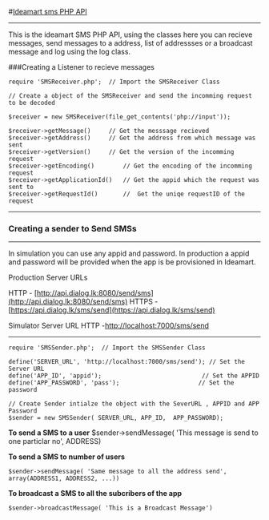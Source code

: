 #[Ideamart sms PHP API](https://ideamart.lk) 

---
This is the ideamart SMS PHP API, using the classes here you can recieve messages, send messages to a address, list of addressses or a broadcast message and log using the log class.

###Creating a Listener to recieve messages

    require 'SMSReceiver.php';  // Import the SMSReceiver Class
    
    // Create a object of the SMSReceiver and send the incomming request to be decoded
    
    $receiver = new SMSReceiver(file_get_contents('php://input'));
    
	$receiver->getMessage()     // Get the messsage recieved 
    $receiver->getAddress()     // Get the address from which message was sent
    $receiver->getVersion()     // Get the version of the incomming request
    $receiver->getEncoding()        // Get the encoding of the incomming request
    $receiver->getApplicationId()   // Get the appid which the request was sent to
    $receiver->getRequestId()       //  Get the uniqe requestID of the request

****

### Creating a sender to Send SMSs
*******
In simulation you can use any appid and password.
In production a appid and password will be provided when the app is be provisioned in Ideamart.

Production Server URLs

HTTP - [http://api.dialog.lk:8080/send/sms](http://api.dialog.lk:8080/send/sms)
HTTPS -  [https://api.dialog.lk/sms/send](https://api.dialog.lk/sms/send)


Simulator Server URL
HTTP -[http://localhost:7000/sms/send](http://localhost:7000/sms/send)

****



    require 'SMSSender.php';  // Import the SMSSender Class
    
    define('SERVER_URL', 'http://localhost:7000/sms/send'); // Set the Server URL
    define('APP_ID', 'appid');							  // Set the APPID
    define('APP_PASSWORD', 'pass');						 // Set the password

	// Create Sender intialze the object with the SeverURL , APPID and APP Password
    $sender = new SMSSender( SERVER_URL, APP_ID,  APP_PASSWORD); 


**To send a SMS to a user**
	$sender->sendMessage( 'This message is send to one particlar no', ADDRESS)

**To send a SMS to number of users**

	$sender->sendMessage( 'Same message to all the address send', array(ADDRESS1, ADDRESS2, ...))

**To broadcast a SMS to all the subcribers of the app**

	$sender->broadcastMessage( 'This is a Broadcast Message')
   
   
   
   
   
   
   
    
    
    
    
    
    

